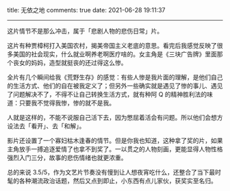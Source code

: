 title: 无依之地
comments: true
date: 2021-06-28 19:11:37

---

这片情节不是那么冲击，属于「悲剧人物的悲伤日常」片。

这片有种贾樟柯打入美国农村，揭美帝国主义老底的意思。看完后我感觉反映了很多美国的社会现实，什么就业啊养老啊医疗啥的。女主角是《三块广告牌》里面那个丧女的妈妈，造型就挺丧的还过得这么惨。

全片有几个瞬间给我《荒野生存》的感觉：有些人惨是我片面的理解，是他们自己的生活方式、他们的自在被我定义了；但另外一些确实就是遇见了惨的事儿、遇见了问题解决不了，不得不让自己转换生活方式，就有种阿 Q 的精神胜利法的味道：只要我不觉得我惨，惨的就不是我。

人就是这样的，不能不说服自己活下去，因为憋屈着活会有问题。所以他们会想方设法去「看开」、去「和解」。

影片还设置了一个寡妇枯木逢春的情节。但是你我也知道，这种拿了奖的片，如果主角放手一搏追逐爱情了也拿不到奖了。一以贯之的人物刻画，更能显得人物性格强烈入门三分，故事的悲伤情绪也就更浓重。

总的来说 3.5/5，作为文艺片节奏没有慢到让人想夜宵吃什么，还整合了当下最时髦的各种潮流政治话题，然后又点到即止，小东西有点儿家伙，获奖实至名归。
